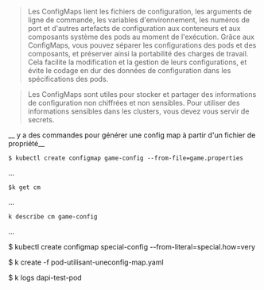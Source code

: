 >Les ConfigMaps lient les fichiers de configuration, les arguments de ligne de commande, les variables d'environnement, les numéros de port et d'autres artefacts de configuration aux conteneurs et aux composants système des pods au moment de l'exécution. Grâce aux ConfigMaps, vous pouvez séparer les configurations des pods et des composants, et préserver ainsi la portabilité des charges de travail. Cela facilite la modification et la gestion de leurs configurations, et évite le codage en dur des données de configuration dans les spécifications des pods.

>Les ConfigMaps sont utiles pour stocker et partager des informations de configuration non chiffrées et non sensibles. Pour utiliser des informations sensibles dans les clusters, vous devez vous servir de secrets.
>


__ y a des commandes pour générer une config map à partir d'un fichier de propriété__

    $ kubectl create configmap game-config --from-file=game.properties
    
    
...
    
    $k get cm
    
    
...

    k describe cm game-config         
    
...



$ kubectl create configmap special-config --from-literal=special.how=very


$ k create -f pod-utilisant-uneconfig-map.yaml    


$ k logs dapi-test-pod